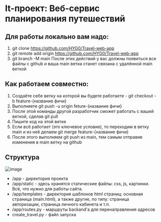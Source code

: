 # It-проект: Веб-сервис планирования путешествий

## Для работы локально вам надо:
1. git clone https://github.com/HYG0/Travel-web-app
2. git remote add origin https://github.com/HYG0/Travel-web-app
3. git branch -M main
После этих действий у вас должны появиться все файлы с github и ваша main ветка станет связана с удалённой main веткой 
## Как работаем совместно:
1. Создаёте себе ветку на которой вы будете работаете - git checkout -b feature-{название фичи}
2. Выполняете git push -u origin feture-{название фичи}
3. После этой команды другой разработчик сможет работать с вашей веткой, сделав git pull
3. Пишите код на этой ветке
4. Если всё работает (это ключевое условие), то переходим в ветку main и из неё делаем git merge feature-{название фичи}
5. После этого выполняем git push из main, тем самым отправив изменения в main ветку на github
## Структура
![image](https://github.com/user-attachments/assets/02928f0f-40ba-43d6-8a99-4ac7bc438d0e)
- /app - директория проекта
- /app/static - здесь хранятся статические файлы: css, js, картинки. Всё, что нужно для работы сайта.
- /app/templates - директория шаблонов html страниц: основная страница (main.html), а также другие, по типу: страница авторизации, страница личного кабинета и т.п.
- /app/routes.py - маршруты backand'a для перенаправления адресов
- create_travel.py - файл запуска
